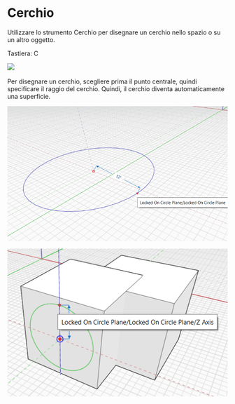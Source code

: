# Cerchio

Utilizzare lo strumento Cerchio per disegnare un cerchio nello spazio o su un altro oggetto.

Tastiera: C

![](../.gitbook/assets/circle\_toolbar.png)

Per disegnare un cerchio, scegliere prima il punto centrale, quindi specificare il raggio del cerchio. Quindi, il cerchio diventa automaticamente una superficie.

![](../.gitbook/assets/circle1.png)

![](../.gitbook/assets/circle2.png)

